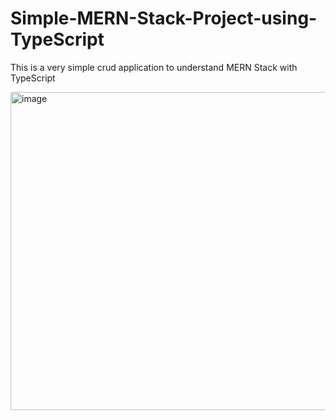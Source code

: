 # Simple-MERN-Stack-Project-using-TypeScript

This is a very simple crud application to understand MERN Stack with TypeScript

<img width="1440" height="509" alt="image" src="https://github.com/user-attachments/assets/eb393f82-c8d8-47ed-b570-ca913ad2cbca" />
